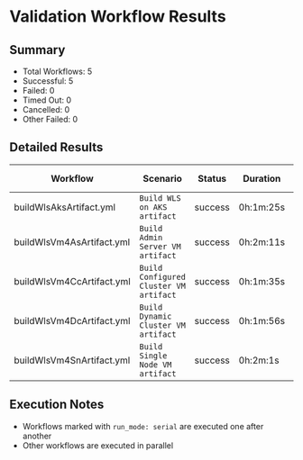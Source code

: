 # Validation Workflow Results

## Summary
- Total Workflows: 5
- Successful: 5
- Failed: 0
- Timed Out: 0
- Cancelled: 0
- Other Failed: 0

## Detailed Results

| Workflow | Scenario | Status | Duration | Run URL |
|----------|----------|---------|-----------|----------|
| buildWlsAksArtifact.yml | `Build WLS on AKS artifact` | success | 0h:1m:25s | [View Run](https://github.com/azure-javaee/weblogic-azure/actions/runs/16716129429) |
| buildWlsVm4AsArtifact.yml | `Build Admin Server VM artifact` | success | 0h:2m:11s | [View Run](https://github.com/azure-javaee/weblogic-azure/actions/runs/16716131639) |
| buildWlsVm4CcArtifact.yml | `Build Configured Cluster VM artifact` | success | 0h:1m:35s | [View Run](https://github.com/azure-javaee/weblogic-azure/actions/runs/16716133578) |
| buildWlsVm4DcArtifact.yml | `Build Dynamic Cluster VM artifact` | success | 0h:1m:56s | [View Run](https://github.com/azure-javaee/weblogic-azure/actions/runs/16716135169) |
| buildWlsVm4SnArtifact.yml | `Build Single Node VM artifact` | success | 0h:2m:1s | [View Run](https://github.com/azure-javaee/weblogic-azure/actions/runs/16716136724) |


## Execution Notes
- Workflows marked with `run_mode: serial` are executed one after another
- Other workflows are executed in parallel
